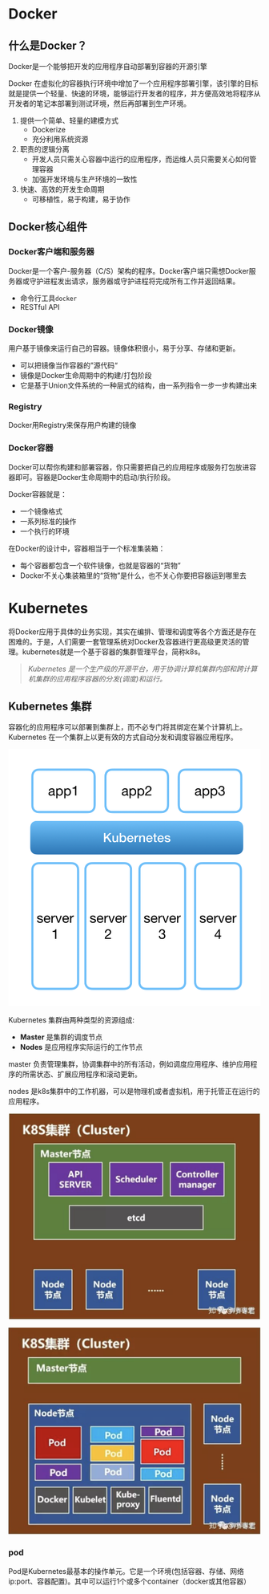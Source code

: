 # Docker

## 什么是Docker？

Docker是一个能够把开发的应用程序自动部署到容器的开源引擎

Docker 在虚拟化的容器执行环境中增加了一个应用程序部署引擎，该引擎的目标就是提供一个轻量、快速的环境，能够运行开发者的程序，并方便高效地将程序从开发者的笔记本部署到测试环境，然后再部署到生产环境。

1. 提供一个简单、轻量的建模方式 
   * Dockerize
   * 充分利用系统资源
2. 职责的逻辑分离
   * 开发人员只需关心容器中运行的应用程序，而运维人员只需要关心如何管理容器
   * 加强开发环境与生产环境的一致性
3. 快速、高效的开发生命周期
   * 可移植性，易于构建，易于协作

## Docker核心组件

### Docker客户端和服务器

Docker是一个客户-服务器（C/S）架构的程序。Docker客户端只需想Docker服务器或守护进程发出请求，服务器或守护进程将完成所有工作并返回结果。

- 命令行工具`docker`
- RESTful API

### Docker镜像

用户基于镜像来运行自己的容器。镜像体积很小，易于分享、存储和更新。

* 可以把镜像当作容器的”源代码“
* 镜像是Docker生命周期中的构建/打包阶段
* 它是基于Union文件系统的一种层式的结构，由一系列指令一步一步构建出来

### Registry

Docker用Registry来保存用户构建的镜像

### Docker容器

Docker可以帮你构建和部署容器，你只需要把自己的应用程序或服务打包放进容器即可。容器是Docker生命周期中的启动/执行阶段。

Docker容器就是：

* 一个镜像格式
* 一系列标准的操作
* 一个执行的环境

在Docker的设计中，容器相当于一个标准集装箱：

* 每个容器都包含一个软件镜像，也就是容器的“货物”
* Docker不关心集装箱里的“货物”是什么，也不关心你要把容器运到哪里去





# Kubernetes

将Docker应用于具体的业务实现，其实在编排、管理和调度等各个方面还是存在困难的。于是，人们需要一套管理系统对Docker及容器进行更高级更灵活的管理。kubernetes就是一个基于容器的集群管理平台，简称k8s。

> *Kubernetes 是一个生产级的开源平台，用于协调计算机集群内部和跨计算机集群的应用程序容器的分发(调度)和运行。*

## Kubernetes 集群

容器化的应用程序可以部署到集群上，而不必专门将其绑定在某个计算机上。Kubernetes 在一个集群上以更有效的方式自动分发和调度容器应用程序。

![k8s1](./img/k8s1.png)

Kubernetes 集群由两种类型的资源组成:

- **Master** 是集群的调度节点
- **Nodes** 是应用程序实际运行的工作节点

master 负责管理集群，协调集群中的所有活动，例如调度应用程序、维护应用程序的所需状态、扩展应用程序和滚动更新。

nodes 是k8s集群中的工作机器，可以是物理机或者虚拟机，用于托管正在运行的应用程序。



![k8s-master](./img/k8s-master.png)



![k8s-node](./img/k8s-node.png)

### pod

Pod是Kubernetes最基本的操作单元。它是一个环境(包括容器、存储、网络ip:port、容器配置)。其中可以运行1个或多个container（docker或其他容器）